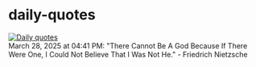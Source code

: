 # daily-quotes
[![Daily quotes](https://github.com/ceepu8/daily-quotes/actions/workflows/daily-quote.yml/badge.svg)](https://github.com/ceepu8/daily-quotes/actions/workflows/daily-quote.yml)<br/>
March 28, 2025 at 04:41 PM: "There Cannot Be A God Because If There Were One, I Could Not Believe That I Was Not He." - Friedrich Nietzsche
